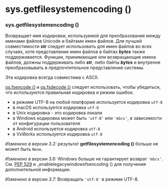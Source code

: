 # sys.getfilesystemencoding \(\)

### sys.getfilesystemencoding \(\)

Возвращает имя кодировки, используемой для преобразования между именами файлов Unicode и байтами имен файлов. Для лучшей совместимости _**str**_ следует использовать для имен файлов во всех случаях, хотя представление имен файлов в байтах _**bytes**_ также поддерживается. Функции, принимающие или возвращающие имена файлов, должны поддерживать либо _**str**_, либо байты _**bytes**_ и внутренне преобразовывать в предпочтительное представление системы.

Эта кодировка всегда совместима с ASCII.

[os.fsencode \(\)](../../obshie-sluzhby-operacionnoi-sistemy/os/parametry-processa/os.fsencode.md) и [os.fsdecode \(\)](../../obshie-sluzhby-operacionnoi-sistemy/os/parametry-processa/os.fsdecode.md) следует использовать, чтобы убедиться, что используются правильная кодировка и режим ошибок.

* в режиме UTF-8 на любой платформе используется кодировка `utf-8`
* в macOS используется кодировка `utf-8`
* в Unix кодировка - это кодировка локали
* в Windows кодировка может быть `'utf-8'` или `'mbcs'`, в зависимости от конфигурации пользователя
* в Android используется кодировка `utf-8`
* в VxWorks используется кодировка `utf-8`

_Изменено в версии 3.2:_ результат **getfilesystemencoding \(\)** больше не может быть `None`.

_Изменено в версии 3.6:_ Windows больше не гарантирует возврат `'mbcs'`. См. [PEP 529](https://www.python.org/dev/peps/pep-0529/) и \_enablelegacywindowsfsencoding \(\) для получения дополнительной информации.

_Изменено в версии 3.7:_ Возвращать `'utf-8'` в режиме UTF-8.

